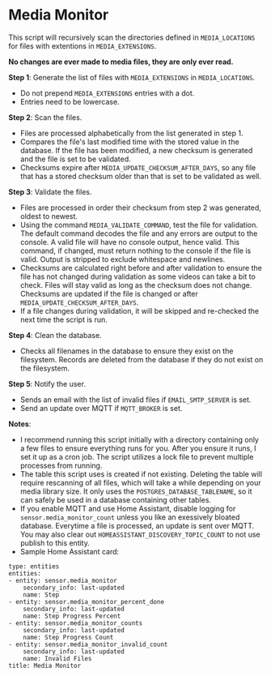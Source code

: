 # Media Monitor


This script will recursively scan the directories defined in `MEDIA_LOCATIONS` for files with extentions in `MEDIA_EXTENSIONS`.

**No changes are ever made to media files, they are only ever read.**

**Step 1**: Generate the list of files with `MEDIA_EXTENSIONS` in `MEDIA_LOCATIONS`.
- Do not prepend `MEDIA_EXTENSIONS` entries with a dot.
- Entries need to be lowercase.
          
**Step 2**: Scan the files.
- Files are processed alphabetically from the list generated in step 1.
- Compares the file's last modified time with the stored value in the database. If the file has been modified, a new checksum is generated and the file is set to be validated.
- Checksums expire after `MEDIA_UPDATE_CHECKSUM_AFTER_DAYS`, so any file that has a stored checksum older than that is set to be validated as well.
           
**Step 3**: Validate the files.
- Files are processed in order their checksum from step 2 was generated, oldest to newest.
- Using the command `MEDIA_VALIDATE_COMMAND`, test the file for validation. The default command decodes the file and any errors are output to the console. A valid file will have no console output, hence valid. This command, if changed, must return nothing to the console if the file is valid. Output is stripped to exclude whitespace and newlines.
- Checksums are calculated right before and after validation to ensure the file has not changed during validation as some videos can take a bit to check. Files will stay valid as long as the checksum does not change. Checksums are updated if the file is changed or after `MEDIA_UPDATE_CHECKSUM_AFTER_DAYS`.
- If a file changes during validation, it will be skipped and re-checked the next time the script is run.
          
**Step 4**: Clean the database.
- Checks all filenames in the database to ensure they exist on the filesystem. Records are deleted from the database if they do not exist on the filesystem.
           
**Step 5**: Notify the user.
- Sends an email with the list of invalid files if `EMAIL_SMTP_SERVER` is set.
- Send an update over MQTT if `MQTT_BROKER` is set.

**Notes**:
- I recommend running this script initially with a directory containing only a few files to ensure everything runs for you. After you ensure it runs, I set it up as a cron job. The script utilizes a lock file to prevent multiple processes from running.
- The table this script uses is created if not existing. Deleting the table will require rescanning of all files, which will take a while depending on your media library size. It only uses the `POSTGRES_DATABASE_TABLENAME`, so it can safely be used in a database containing other tables.
- If you enable MQTT and use Home Assistant, disable logging for `sensor.media_monitor_count` unless you like an exessively bloated database. Everytime a file is processed, an update is sent over MQTT. You may also clear out `HOMEASSISTANT_DISCOVERY_TOPIC_COUNT` to not use publish to this entity.
- Sample Home Assistant card:

```
type: entities
entities:
- entity: sensor.media_monitor
    secondary_info: last-updated
    name: Step
- entity: sensor.media_monitor_percent_done
    secondary_info: last-updated
    name: Step Progress Percent
- entity: sensor.media_monitor_counts
    secondary_info: last-updated
    name: Step Progress Count
- entity: sensor.media_monitor_invalid_count
    secondary_info: last-updated
    name: Invalid Files
title: Media Monitor
```
